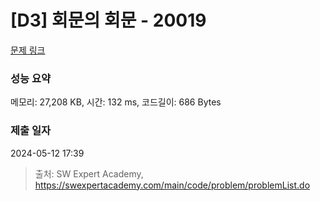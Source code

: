 # [D3] 회문의 회문 - 20019 

[문제 링크](https://swexpertacademy.com/main/code/problem/problemDetail.do?contestProbId=AY2hjCWKbykDFATh) 

### 성능 요약

메모리: 27,208 KB, 시간: 132 ms, 코드길이: 686 Bytes

### 제출 일자

2024-05-12 17:39



> 출처: SW Expert Academy, https://swexpertacademy.com/main/code/problem/problemList.do